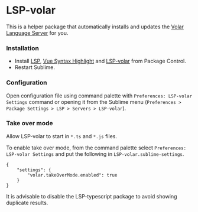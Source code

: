 # LSP-volar

This is a helper package that automatically installs and updates the
[Volar Language Server](https://github.com/johnsoncodehk/volar) for you.

### Installation

* Install [LSP](https://packagecontrol.io/packages/LSP), [Vue Syntax Highlight](https://packagecontrol.io/packages/Vue%20Syntax%20Highlight) and [LSP-volar](https://packagecontrol.io/packages/LSP-volar) from Package Control.
* Restart Sublime.

### Configuration

Open configuration file using command palette with `Preferences: LSP-volar Settings` command or opening it from the Sublime menu (`Preferences > Package Settings > LSP > Servers > LSP-volar`).


### Take over mode

Allow LSP-volar to start in `*.ts` and `*.js` files.

To enable take over mode, from the command palette select `Preferences: LSP-volar Settings` and put the following in `LSP-volar.sublime-settings`.

```
{
	"settings": {
		"volar.takeOverMode.enabled": true
	}
}
```

It is advisable to disable the LSP-typescript package to avoid showing duplicate results.